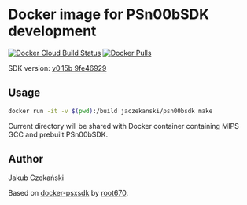 # Docker image for PSn00bSDK development

[![Docker Cloud Build Status](https://img.shields.io/docker/cloud/build/jaczekanski/psn00bsdk.svg)](https://cloud.docker.com/repository/docker/jaczekanski/psn00bsdk/builds)
[![Docker Pulls](https://img.shields.io/docker/pulls/jaczekanski/psn00bsdk.svg)](https://cloud.docker.com/u/root670/repository/docker/jaczekanski/psn00bsdk)

SDK version: [v0.15b 9fe46929](https://github.com/Lameguy64/PSn00bSDK/commit/9fe469298de9761ee53776eff20f35b9b20f952e)

## Usage

```bash
docker run -it -v $(pwd):/build jaczekanski/psn00bsdk make
```

Current directory will be shared with Docker container containing MIPS GCC and prebuilt PSn00bSDK.

## Author

Jakub Czekański

Based on [docker-psxsdk](https://github.com/root670/docker-psxsdk) by [root670](https://github.com/root670).
